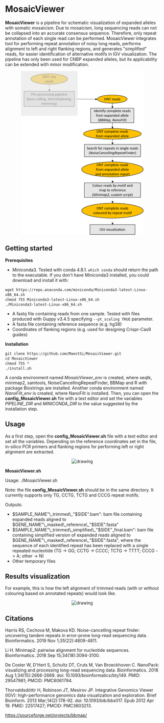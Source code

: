 # MosaicViewer

**MosaicViewer** is a pipeline for schematic visualization of expanded alleles with somatic mosaicism. Due to mosaicism, long sequencing reads can not be collapsed into an accurate consensus sequence. Therefore, only repeat annotation of each single read can be performed. MosaicViewer integrates tool for performing repeat annotation of noisy long reads, performs alignment to left and right flanking regions, and generates "simplified" reads, for easier identification of alternative motifs in IGV visualization. The pipeline has only been used for CNBP expanded alleles, but its applicability can be extended with minor modification.

<p align="center">
  <img src="Figures/MosaicViewer.png" alt="drawing" width="400" title="MosaicViewer_pipeline">
</p>


## Getting started

**Prerequisites**

* Miniconda3.
Tested with conda 4.8.1.
```which conda``` should return the path to the executable.
If you don't have Miniconda3 installed, you could download and install it with:
```
wget https://repo.anaconda.com/miniconda/Miniconda3-latest-Linux-x86_64.sh
chmod 755 Miniconda3-latest-Linux-x86_64.sh
./Miniconda3-latest-Linux-x86_64.sh
```

* A fastq file containing reads from one sample. Tested with files produced with Guppy v3.4.5 specifying ```--pt_scaling TRUE``` parameter.
* A fasta file containing reference sequence (e.g. hg38)
* Coordinates of flanking regions (e.g. used for designing Crispr-Cas9 guides)

**Installation**

```
git clone https://github.com/MaestSi/MosaicViewer.git
cd MosaicViewer
chmod 755 *
./install.sh
```

A conda environment named _MosaicViewer\_env_ is created, where seqtk, minimap2, samtools, NoiseCancellingRepeatFinder, BBMap and R with package Biostrings are installed. Another conda environment named _NanoFilt\_env_ is created, where NanoFilt is installed. 
Then, you can open the **config_MosaicViewer.sh** file with a text editor and set the variables _PIPELINE_DIR_ and _MINICONDA_DIR_ to the value suggested by the installation step.

## Usage
As a first step, open the **config_MosaicViewer.sh** file with a text editor and set all the variables. Depending on the reference coordinates set in the file, in-silico PCR primers and flanking regions for performing left or right alignment are extracted.

<p align="center">
  <img src="Figures/CNBP_left_right_alignment.png" alt="drawing" width="800" title="CNBP_left_right_alignment">
</p>

**MosaicViewer.sh**

Usage: ./MosaicViewer.sh

Note: the file **config_MosaicViewer.sh** should be in the same directory. It currently supports only TG, CCTG, TCTG and CCCG repeat motifs.

Outputs:

* $SAMPLE_NAME"\_trimmed\_"$SIDE".bam": bam file containing expanded reads aligned to $GENE_NAME"\_masked\_reference\_"$SIDE".fasta"
* $SAMPLE_NAME"\_trimmed\_simplified\_"$SIDE"\_final.bam": bam file containing simplified version of expanded reads aligned to $GENE_NAME"\_masked\_reference\_"$SIDE".fasta", where the sequence of each identified repeat has been replaced with a single repeated nucleotide (TG -> GG; CCTG -> CCCC; TCTG -> TTTT; CCCG -> A; other -> N)
* Other temporary files

## Results visualization

For example, this is how the left alignment of trimmed reads (with or without colouring based on annotated repeats) would look like.

<p align="center">
  <img src="Figures/MosaicViewer_output_example.png" alt="drawing" width="800" title="MosaicViewer_output_example">
</p>

## Citations

Harris RS, Cechova M, Makova KD. Noise-cancelling repeat finder: uncovering tandem repeats in error-prone long-read sequencing data. Bioinformatics. 2019 Nov 1;35(22):4809-4811.

Li H. Minimap2: pairwise alignment for nucleotide sequences. Bioinformatics. 2018 Sep 15;34(18):3094-3100. 

De Coster W, D'Hert S, Schultz DT, Cruts M, Van Broeckhoven C. NanoPack: visualizing and processing long-read sequencing data. Bioinformatics. 2018 Aug 1;34(15):2666-2669. doi: 10.1093/bioinformatics/bty149. PMID: 29547981; PMCID: PMC6061794.

Thorvaldsdóttir H, Robinson JT, Mesirov JP. Integrative Genomics Viewer (IGV): high-performance genomics data visualization and exploration. Brief Bioinform. 2013 Mar;14(2):178-92. doi: 10.1093/bib/bbs017. Epub 2012 Apr 19. PMID: 22517427; PMCID: PMC3603213.

https://sourceforge.net/projects/bbmap/
